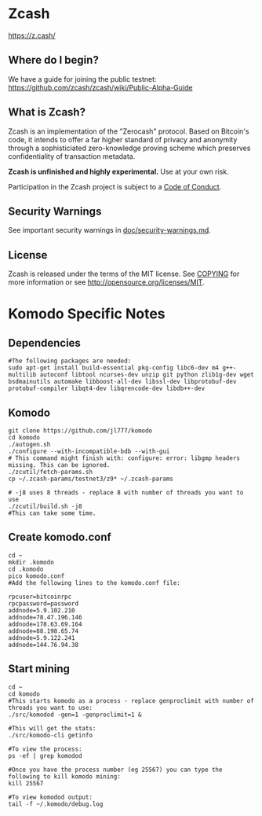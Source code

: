 
Zcash
=====
 
https://z.cash/
 
Where do I begin?
-----------------
 
We have a guide for joining the public testnet: https://github.com/zcash/zcash/wiki/Public-Alpha-Guide
 
What is Zcash?
--------------
 
Zcash is an implementation of the "Zerocash" protocol. Based on Bitcoin's code, it intends to
offer a far higher standard of privacy and anonymity through a sophisticiated zero-knowledge
proving scheme which preserves confidentiality of transaction metadata.
 
**Zcash is unfinished and highly experimental.** Use at your own risk.
 
Participation in the Zcash project is subject to a [Code of Conduct](code_of_conduct.md).
 
Security Warnings
-----------------
 
See important security warnings in
[doc/security-warnings.md](doc/security-warnings.md).
 
License
-------
 
Zcash is released under the terms of the MIT license. See [COPYING](COPYING) for more
information or see http://opensource.org/licenses/MIT.
 
 
Komodo Specific Notes
=====================
 
Dependencies
------------
 
```
#The following packages are needed:
sudo apt-get install build-essential pkg-config libc6-dev m4 g++-multilib autoconf libtool ncurses-dev unzip git python zlib1g-dev wget bsdmainutils automake libboost-all-dev libssl-dev libprotobuf-dev protobuf-compiler libqt4-dev libqrencode-dev libdb++-dev
```
 
Komodo
------
 
```
git clone https://github.com/jl777/komodo
cd komodo
./autogen.sh
./configure --with-incompatible-bdb --with-gui
# This command might finish with: configure: error: libgmp headers missing. This can be ignored.
./zcutil/fetch-params.sh
cp ~/.zcash-params/testnet3/z9* ~/.zcash-params

# -j8 uses 8 threads - replace 8 with number of threads you want to use
./zcutil/build.sh -j8
#This can take some time.
```
 
Create komodo.conf
------------------
 
```
cd ~
mkdir .komodo
cd .komodo
pico komodo.conf
#Add the following lines to the komodo.conf file:

rpcuser=bitcoinrpc
rpcpassword=password
addnode=5.9.102.210
addnode=78.47.196.146
addnode=178.63.69.164
addnode=88.198.65.74
addnode=5.9.122.241
addnode=144.76.94.38
```
 
Start mining
------------
 
```
cd ~
cd komodo
#This starts komodo as a process - replace genproclimit with number of threads you want to use:
./src/komodod -gen=1 -genproclimit=1 &

#This will get the stats:
./src/komodo-cli getinfo

#To view the process:
ps -ef | grep komodod

#Once you have the process number (eg 25567) you can type the following to kill komodo mining:
kill 25567 
 
#To view komodod output:
tail -f ~/.komodo/debug.log
```

